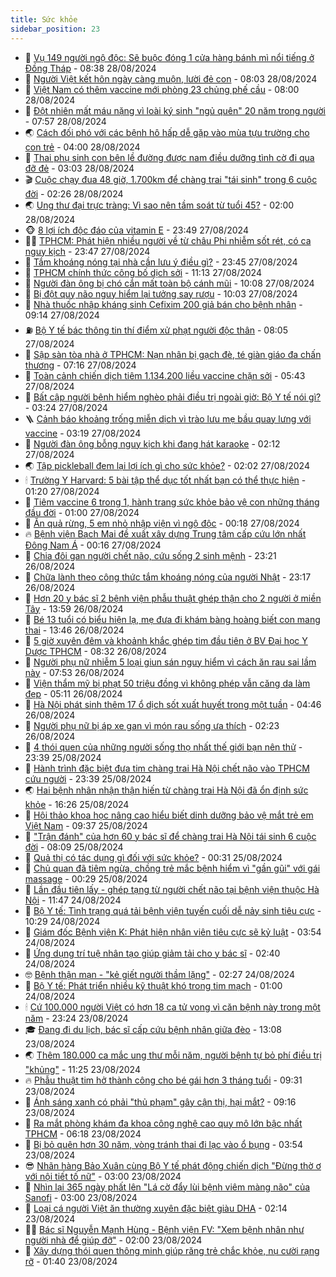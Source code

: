 ```yaml
---
title: Sức khỏe
sidebar_position: 23
---
```


<!-- dantri-suc-khoe:START -->
- 🤔 [Vụ 149 người ngộ độc: Sẽ buộc đóng 1 cửa hàng bánh mì nổi tiếng ở Đồng Tháp](https://dantri.com.vn/suc-khoe/vu-149-nguoi-ngo-doc-se-buoc-dong-1-cua-hang-banh-mi-noi-tieng-o-dong-thap-20240828151430144.htm) - 08:38 28/08/2024
- 🚦 [Người Việt kết hôn ngày càng muộn, lười đẻ con](https://dantri.com.vn/suc-khoe/nguoi-viet-ket-hon-ngay-cang-muon-luoi-de-con-20240828135412536.htm) - 08:03 28/08/2024
- 🤖 [Việt Nam có thêm vaccine mới phòng 23 chủng phế cầu](https://dantri.com.vn/suc-khoe/viet-nam-co-them-vaccine-moi-phong-23-chung-phe-cau-20240828144955666.htm) - 08:00 28/08/2024
- 🐻 [Đột nhiên mất máu nặng vì loài ký sinh &quot;ngủ quên&quot; 20 năm trong người](https://dantri.com.vn/suc-khoe/dot-nhien-mat-mau-nang-vi-loai-ky-sinh-ngu-quen-20-nam-trong-nguoi-20240828144552023.htm) - 07:57 28/08/2024
- 🌏 [Cách đối phó với các bệnh hô hấp dễ gặp vào mùa tựu trường cho con trẻ](https://dantri.com.vn/suc-khoe/cach-doi-pho-voi-cac-benh-ho-hap-de-gap-vao-mua-tuu-truong-cho-con-tre-20240828103955529.htm) - 04:00 28/08/2024
- 👺 [Thai phụ sinh con bên lề đường được nam điều dưỡng tình cờ đi qua đỡ đẻ](https://dantri.com.vn/suc-khoe/thai-phu-sinh-con-ben-le-duong-duoc-nam-dieu-duong-tinh-co-di-qua-do-de-20240828094856763.htm) - 03:03 28/08/2024
- 🎬 [Cuộc chạy đua 48 giờ, 1.700km để chàng trai &quot;tái sinh&quot; trong 6 cuộc đời](https://dantri.com.vn/suc-khoe/cuoc-chay-dua-48-gio-1700km-de-chang-trai-tai-sinh-trong-6-cuoc-doi-20240827154531548.htm) - 02:26 28/08/2024
- 🌏 [Ung thư đại trực tràng: Vì sao nên tầm soát từ tuổi 45?](https://dantri.com.vn/suc-khoe/ung-thu-dai-truc-trang-vi-sao-nen-tam-soat-tu-tuoi-45-20240828074847875.htm) - 02:00 28/08/2024
- 🐵 [8 lợi ích độc đáo của vitamin E](https://dantri.com.vn/suc-khoe/8-loi-ich-doc-dao-cua-vitamin-e-20240827150526108.htm) - 23:49 27/08/2024
- 👨‍🏫 [TPHCM: Phát hiện nhiều người về từ châu Phi nhiễm sốt rét, có ca nguy kịch](https://dantri.com.vn/suc-khoe/tphcm-phat-hien-nhieu-nguoi-ve-tu-chau-phi-nhiem-sot-ret-co-ca-nguy-kich-20240827160619635.htm) - 23:47 27/08/2024
- 🤗 [Tắm khoáng nóng tại nhà cần lưu ý điều gì?](https://dantri.com.vn/suc-khoe/tam-khoang-nong-tai-nha-can-luu-y-dieu-gi-20240828064218512.htm) - 23:45 27/08/2024
- 🫶 [TPHCM chính thức công bố dịch sởi](https://dantri.com.vn/suc-khoe/tphcm-chinh-thuc-cong-bo-dich-soi-20240827180820192.htm) - 11:13 27/08/2024
- 🙉 [Người đàn ông bị chó cắn mất toàn bộ cánh mũi](https://dantri.com.vn/suc-khoe/nguoi-dan-ong-bi-cho-can-mat-toan-bo-canh-mui-20240827155254495.htm) - 10:08 27/08/2024
- 🦅 [Bị đột quỵ não nguy hiểm lại tưởng say rượu](https://dantri.com.vn/suc-khoe/bi-dot-quy-nao-nguy-hiem-lai-tuong-say-ruou-20240827162831672.htm) - 10:03 27/08/2024
- 🐘 [Nhà thuốc nhập kháng sinh Cefixim 200 giả bán cho bệnh nhân](https://dantri.com.vn/suc-khoe/nha-thuoc-nhap-khang-sinh-cefixim-200-gia-ban-cho-benh-nhan-20240827143717914.htm) - 09:14 27/08/2024
- ⛽️ [Bộ Y tế bác thông tin thí điểm xử phạt người độc thân](https://dantri.com.vn/suc-khoe/bo-y-te-bac-thong-tin-thi-diem-xu-phat-nguoi-doc-than-20240827150022401.htm) - 08:05 27/08/2024
- 🤡 [Sập sàn tòa nhà ở TPHCM: Nạn nhân bị gạch đè, té giàn giáo đa chấn thương](https://dantri.com.vn/suc-khoe/sap-san-toa-nha-o-tphcm-nan-nhan-bi-gach-de-te-gian-giao-da-chan-thuong-20240827140940600.htm) - 07:16 27/08/2024
- 💼 [Toàn cảnh chiến dịch tiêm 1.134.200 liều vaccine chặn sởi](https://dantri.com.vn/suc-khoe/toan-canh-chien-dich-tiem-1134200-lieu-vaccine-chan-soi-20240827123548918.htm) - 05:43 27/08/2024
- 🤔 [Bất cập người bệnh hiểm nghèo phải điều trị ngoài giờ: Bộ Y tế nói gì?](https://dantri.com.vn/suc-khoe/bat-cap-nguoi-benh-hiem-ngheo-phai-dieu-tri-ngoai-gio-bo-y-te-noi-gi-20240827100734157.htm) - 03:24 27/08/2024
- 🪜 [Cảnh báo khoảng trống miễn dịch vì trào lưu mẹ bầu quay lưng với vaccine](https://dantri.com.vn/suc-khoe/canh-bao-khoang-trong-mien-dich-vi-trao-luu-me-bau-quay-lung-voi-vaccine-20240827081945218.htm) - 03:19 27/08/2024
- 📝 [Người đàn ông bỗng nguy kịch khi đang hát karaoke](https://dantri.com.vn/suc-khoe/nguoi-dan-ong-bong-nguy-kich-khi-dang-hat-karaoke-20240827090613252.htm) - 02:12 27/08/2024
- 🌏 [Tập pickleball đem lại lợi ích gì cho sức khỏe?](https://dantri.com.vn/suc-khoe/tap-pickleball-dem-lai-loi-ich-gi-cho-suc-khoe-20240827073221944.htm) - 02:02 27/08/2024
- 🕯 [Trường Y Harvard: 5 bài tập thể dục tốt nhất bạn có thể thực hiện](https://dantri.com.vn/suc-khoe/truong-y-harvard-5-bai-tap-the-duc-tot-nhat-ban-co-the-thuc-hien-20240825203807692.htm) - 01:20 27/08/2024
- 🦍 [Tiêm vaccine 6 trong 1, hành trang sức khỏe bảo vệ con những tháng đầu đời](https://dantri.com.vn/suc-khoe/tiem-vaccine-6-trong-1-hanh-trang-suc-khoe-bao-ve-con-nhung-thang-dau-doi-20240819222852342.htm) - 01:00 27/08/2024
- 🌈 [Ăn quả rừng, 5 em nhỏ nhập viện vì ngộ độc](https://dantri.com.vn/suc-khoe/an-qua-rung-5-em-nho-nhap-vien-vi-ngo-doc-20240827070605229.htm) - 00:18 27/08/2024
- 🔥 [Bệnh viện Bạch Mai đề xuất xây dựng Trung tâm cấp cứu lớn nhất Đông Nam Á](https://dantri.com.vn/suc-khoe/benh-vien-bach-mai-de-xuat-xay-dung-trung-tam-cap-cuu-lon-nhat-dong-nam-a-20240827071558453.htm) - 00:16 27/08/2024
- 🌊 [Chia đôi gan người chết não, cứu sống 2 sinh mệnh](https://dantri.com.vn/suc-khoe/chia-doi-gan-nguoi-chet-nao-cuu-song-2-sinh-menh-20240827012618067.htm) - 23:21 26/08/2024
- 🚦 [Chữa lành theo công thức tắm khoáng nóng của người Nhật](https://dantri.com.vn/suc-khoe/chua-lanh-theo-cong-thuc-tam-khoang-nong-cua-nguoi-nhat-20240826212204646.htm) - 23:17 26/08/2024
- 🤖 [Hơn 20 y bác sĩ 2 bệnh viện phẫu thuật ghép thận cho 2 người ở miền Tây](https://dantri.com.vn/suc-khoe/hon-20-y-bac-si-2-benh-vien-phau-thuat-ghep-than-cho-2-nguoi-o-mien-tay-20240826122140024.htm) - 13:59 26/08/2024
- 🤡 [Bé 13 tuổi có biểu hiện lạ, mẹ đưa đi khám bàng hoàng biết con mang thai](https://dantri.com.vn/suc-khoe/be-13-tuoi-co-bieu-hien-la-me-dua-di-kham-bang-hoang-biet-con-mang-thai-20240826164241100.htm) - 13:46 26/08/2024
- 💂 [5 giờ xuyên đêm và khoảnh khắc ghép tim đầu tiên ở BV Đại học Y Dược TPHCM](https://dantri.com.vn/suc-khoe/5-gio-xuyen-dem-va-khoanh-khac-ghep-tim-dau-tien-o-bv-dai-hoc-y-duoc-tphcm-20240826152246706.htm) - 08:32 26/08/2024
- 🦄 [Người phụ nữ nhiễm 5 loại giun sán nguy hiểm vì cách ăn rau sai lầm này](https://dantri.com.vn/suc-khoe/nguoi-phu-nu-nhiem-5-loai-giun-san-nguy-hiem-vi-cach-an-rau-sai-lam-nay-20240826145120794.htm) - 07:53 26/08/2024
- 🧠 [Viện thẩm mỹ bị phạt 50 triệu đồng vì không phép vẫn căng da làm đẹp](https://dantri.com.vn/suc-khoe/vien-tham-my-bi-phat-50-trieu-dong-vi-khong-phep-van-cang-da-lam-dep-20240826115555581.htm) - 05:11 26/08/2024
- 🤖 [Hà Nội phát sinh thêm 17 ổ dịch sốt xuất huyết trong một tuần](https://dantri.com.vn/suc-khoe/ha-noi-phat-sinh-them-17-o-dich-sot-xuat-huyet-trong-mot-tuan-20240826112227340.htm) - 04:46 26/08/2024
- 💼 [Người phụ nữ bị áp xe gan vì món rau sống ưa thích](https://dantri.com.vn/suc-khoe/nguoi-phu-nu-bi-ap-xe-gan-vi-mon-rau-song-ua-thich-20240826080303177.htm) - 02:23 26/08/2024
- 🧰 [4 thói quen của những người sống thọ nhất thế giới bạn nên thử](https://dantri.com.vn/suc-khoe/4-thoi-quen-cua-nhung-nguoi-song-tho-nhat-the-gioi-ban-nen-thu-20240825195348454.htm) - 23:39 25/08/2024
- 🎉 [Hành trình đặc biệt đưa tim chàng trai Hà Nội chết não vào TPHCM cứu người](https://dantri.com.vn/suc-khoe/hanh-trinh-dac-biet-dua-tim-chang-trai-ha-noi-chet-nao-vao-tphcm-cuu-nguoi-20240825230333641.htm) - 23:39 25/08/2024
- 🌏 [Hai bệnh nhân nhận thận hiến từ chàng trai Hà Nội đã ổn định sức khỏe](https://dantri.com.vn/suc-khoe/hai-benh-nhan-nhan-than-hien-tu-chang-trai-ha-noi-da-on-dinh-suc-khoe-20240825184840232.htm) - 16:26 25/08/2024
- 📝 [Hội thảo khoa học nâng cao hiểu biết dinh dưỡng bảo vệ mắt trẻ em Việt Nam](https://dantri.com.vn/suc-khoe/hoi-thao-khoa-hoc-nang-cao-hieu-biet-dinh-duong-bao-ve-mat-tre-em-viet-nam-20240825163539442.htm) - 09:37 25/08/2024
- 🧠 [&quot;Trận đánh&quot; của hơn 60 y bác sĩ để chàng trai Hà Nội tái sinh 6 cuộc đời](https://dantri.com.vn/suc-khoe/tran-danh-cua-hon-60-y-bac-si-de-chang-trai-ha-noi-tai-sinh-6-cuoc-doi-20240825001946036.htm) - 08:09 25/08/2024
- 🚀 [Quả thị có tác dụng gì đối với sức khỏe?](https://dantri.com.vn/suc-khoe/qua-thi-co-tac-dung-gi-doi-voi-suc-khoe-20240825072929081.htm) - 00:31 25/08/2024
- 💯 [Chủ quan đã tiêm ngừa, chồng trẻ mắc bệnh hiểm vì &quot;gần gũi&quot; với gái massage](https://dantri.com.vn/suc-khoe/chu-quan-da-tiem-ngua-chong-tre-mac-benh-hiem-vi-gan-gui-voi-gai-massage-20240717111652320.htm) - 00:29 25/08/2024
- 🫶 [Lần đầu tiên lấy - ghép tạng từ người chết não tại bệnh viện thuộc Hà Nội](https://dantri.com.vn/suc-khoe/lan-dau-tien-lay-ghep-tang-tu-nguoi-chet-nao-tai-benh-vien-thuoc-ha-noi-20240824120019925.htm) - 11:47 24/08/2024
- 👹 [Bộ Y tế: Tình trạng quá tải bệnh viện tuyến cuối dễ nảy sinh tiêu cực](https://dantri.com.vn/suc-khoe/bo-y-te-tinh-trang-qua-tai-benh-vien-tuyen-cuoi-de-nay-sinh-tieu-cuc-20240824174436643.htm) - 10:29 24/08/2024
- 🤩 [Giám đốc Bệnh viện K: Phát hiện nhân viên tiêu cực sẽ kỷ luật](https://dantri.com.vn/suc-khoe/giam-doc-benh-vien-k-phat-hien-nhan-vien-tieu-cuc-se-ky-luat-20240824105349125.htm) - 03:54 24/08/2024
- 🌊 [Ứng dụng trí tuệ nhân tạo giúp giảm tải cho y bác sĩ](https://dantri.com.vn/suc-khoe/ung-dung-tri-tue-nhan-tao-giup-giam-tai-cho-y-bac-si-20240824072103225.htm) - 02:40 24/08/2024
- 🤓 [Bệnh thận mạn - &quot;kẻ giết người thầm lặng&quot;](https://dantri.com.vn/suc-khoe/benh-than-man-ke-giet-nguoi-tham-lang-20240824080046908.htm) - 02:27 24/08/2024
- 🌝 [Bộ Y tế: Phát triển nhiều kỹ thuật khó trong tim mạch](https://dantri.com.vn/suc-khoe/bo-y-te-phat-trien-nhieu-ky-thuat-kho-trong-tim-mach-20240824093756823.htm) - 01:00 24/08/2024
- 🕯 [Cứ 100.000 người Việt có hơn 18 ca tử vong vì căn bệnh này trong một năm](https://dantri.com.vn/suc-khoe/cu-100000-nguoi-viet-co-hon-18-ca-tu-vong-vi-can-benh-nay-trong-mot-nam-20240824023252079.htm) - 23:24 23/08/2024
- 🎓 [Đang đi du lịch, bác sĩ cấp cứu bệnh nhân giữa đèo](https://dantri.com.vn/suc-khoe/dang-di-du-lich-bac-si-cap-cuu-benh-nhan-giua-deo-20240823184256213.htm) - 13:08 23/08/2024
- 🌏 [Thêm 180.000 ca mắc ung thư mỗi năm, người bệnh tự bỏ phí điều trị &quot;khủng&quot;](https://dantri.com.vn/suc-khoe/them-180000-ca-mac-ung-thu-moi-nam-nguoi-benh-tu-bo-phi-dieu-tri-khung-20240823154311540.htm) - 11:25 23/08/2024
- 🔥 [Phẫu thuật tim hở thành công cho bé gái hơn 3 tháng tuổi](https://dantri.com.vn/suc-khoe/phau-thuat-tim-ho-thanh-cong-cho-be-gai-hon-3-thang-tuoi-20240823142111873.htm) - 09:31 23/08/2024
- 📝 [Ánh sáng xanh có phải &quot;thủ phạm&quot; gây cận thị, hại mắt?](https://dantri.com.vn/suc-khoe/anh-sang-xanh-co-phai-thu-pham-gay-can-thi-hai-mat-20240823140337256.htm) - 09:16 23/08/2024
- 🧠 [Ra mắt phòng khám đa khoa công nghệ cao quy mô lớn bậc nhất TPHCM](https://dantri.com.vn/suc-khoe/ra-mat-phong-kham-da-khoa-cong-nghe-cao-quy-mo-lon-bac-nhat-tphcm-20240823131649178.htm) - 06:18 23/08/2024
- 🦅 [Bị bỏ quên hơn 30 năm, vòng tránh thai đi lạc vào ổ bụng](https://dantri.com.vn/suc-khoe/bi-bo-quen-hon-30-nam-vong-tranh-thai-di-lac-vao-o-bung-20240823103725852.htm) - 03:54 23/08/2024
- 😎 [Nhãn hàng Bảo Xuân cùng Bộ Y tế phát động chiến dịch &quot;Đừng thờ ơ với nội tiết tố nữ&quot;](https://dantri.com.vn/suc-khoe/nhan-hang-bao-xuan-cung-bo-y-te-phat-dong-chien-dich-dung-tho-o-voi-noi-tiet-to-nu-20240822193737006.htm) - 03:00 23/08/2024
- 🎉 [Nhìn lại 365 ngày phất lên &quot;Lá cờ đẩy lùi bệnh viêm màng não&quot; của Sanofi](https://dantri.com.vn/suc-khoe/nhin-lai-365-ngay-phat-len-la-co-day-lui-benh-viem-mang-nao-cua-sanofi-20240822193016080.htm) - 03:00 23/08/2024
- 🫣 [Loại cá người Việt ăn thường xuyên đặc biệt giàu DHA](https://dantri.com.vn/suc-khoe/loai-ca-nguoi-viet-an-thuong-xuyen-dac-biet-giau-dha-20240823081657021.htm) - 02:14 23/08/2024
- 🧑‍🏫 [Bác sĩ Nguyễn Mạnh Hùng - Bệnh viện FV: &quot;Xem bệnh nhân như người nhà để giúp đỡ&quot;](https://dantri.com.vn/suc-khoe/bac-si-nguyen-manh-hung-benh-vien-fv-xem-benh-nhan-nhu-nguoi-nha-de-giup-do-20240822231641521.htm) - 02:00 23/08/2024
- 🥷 [Xây dựng thói quen thông minh giúp răng trẻ chắc khỏe, nụ cười rạng rỡ](https://dantri.com.vn/suc-khoe/xay-dung-thoi-quen-thong-minh-giup-rang-tre-chac-khoe-nu-cuoi-rang-ro-20240822144534643.htm) - 01:40 23/08/2024<!-- dantri-suc-khoe:END -->
